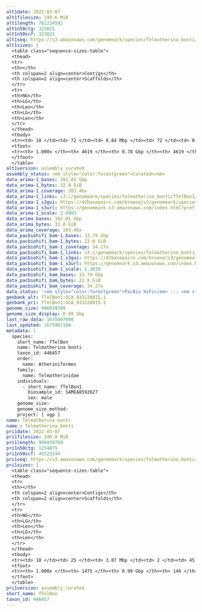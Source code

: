 ```yaml
---
alt1date: 2022-03-07
alt1filesize: 199.6 MiB
alt1length: 781234592
alt1n50ctg: 323021
alt1n50scf: 323021
alt1seq: https://s3.amazonaws.com/genomeark/species/Telmatherina_bonti/fTelBon1/assembly_curated/fTelBon1.alt.cur.20220307.fasta.gz
alt1sizes: |
  <table class="sequence-sizes-table">
  <thead>
  <tr>
  <th></th>
  <th colspan=2 align=center>Contigs</th>
  <th colspan=2 align=center>Scaffolds</th>
  </tr>
  <tr>
  <th>NG</th>
  <th>LG</th>
  <th>Len</th>
  <th>LG</th>
  <th>Len</th>
  </tr>
  </thead>
  <tbody>
  <tr><td> 10 </td><td> 72 </td><td> 0.84 Mbp </td><td> 72 </td><td> 0.84 Mbp </td></tr>  <tr><td> 20 </td><td> 182 </td><td> 0.62 Mbp </td><td> 182 </td><td> 0.62 Mbp </td></tr>  <tr><td> 30 </td><td> 324 </td><td> 497.59 Kbp </td><td> 324 </td><td> 497.59 Kbp </td></tr>  <tr><td> 40 </td><td> 500 </td><td> 399.94 Kbp </td><td> 500 </td><td> 399.94 Kbp </td></tr>  <tr style="background-color:#cccccc;"><td> 50 </td><td> 718 </td><td> 323.02 Kbp </td><td> 718 </td><td> 323.02 Kbp </td></tr>  <tr><td> 60 </td><td> 990 </td><td> 257.96 Kbp </td><td> 990 </td><td> 257.96 Kbp </td></tr>  <tr><td> 70 </td><td> 1336 </td><td> 198.56 Kbp </td><td> 1336 </td><td> 198.56 Kbp </td></tr>  <tr><td> 80 </td><td> 1801 </td><td> 141.47 Kbp </td><td> 1801 </td><td> 141.47 Kbp </td></tr>  <tr><td> 90 </td><td> 2530 </td><td> 78.05 Kbp </td><td> 2530 </td><td> 78.05 Kbp </td></tr>  <tr><td> 100 </td><td> 4618 </td><td> 3.15 Kbp </td><td> 4618 </td><td> 3.15 Kbp </td></tr>  </tbody>
  <tfoot>
  <tr><th> 1.000x </th><th> 4619 </th><th> 0.78 Gbp </th><th> 4619 </th><th> 0.78 Gbp </th></tr>
  </tfoot>
  </table>
alt1version: assembly_curated
assembly_status: <em style="color:forestgreen">Curated</em>
data_arima-1_bases: 102.01 Gbp
data_arima-1_bytes: 32.8 GiB
data_arima-1_coverage: 103.46x
data_arima-1_links: s3://genomeark/species/Telmatherina_bonti/fTelBon1/genomic_data/arima/<br>
data_arima-1_s3gui: https://42basepairs.com/browse/s3/genomeark/species/Telmatherina_bonti/fTelBon1/genomic_data/arima/
data_arima-1_s3url: https://genomeark.s3.amazonaws.com/index.html?prefix=species/Telmatherina_bonti/fTelBon1/genomic_data/arima/
data_arima-1_scale: 2.8983
data_arima_bases: 102.01 Gbp
data_arima_bytes: 32.8 GiB
data_arima_coverage: 103.46x
data_pacbiohifi_bam-1_bases: 33.79 Gbp
data_pacbiohifi_bam-1_bytes: 22.8 GiB
data_pacbiohifi_bam-1_coverage: 34.27x
data_pacbiohifi_bam-1_links: s3://genomeark/species/Telmatherina_bonti/fTelBon1/genomic_data/pacbio_hifi/<br>
data_pacbiohifi_bam-1_s3gui: https://42basepairs.com/browse/s3/genomeark/species/Telmatherina_bonti/fTelBon1/genomic_data/pacbio_hifi/
data_pacbiohifi_bam-1_s3url: https://genomeark.s3.amazonaws.com/index.html?prefix=species/Telmatherina_bonti/fTelBon1/genomic_data/pacbio_hifi/
data_pacbiohifi_bam-1_scale: 1.3830
data_pacbiohifi_bam_bases: 33.79 Gbp
data_pacbiohifi_bam_bytes: 22.8 GiB
data_pacbiohifi_bam_coverage: 34.27x
data_status: '<em style="color:forestgreen">PacBio HiFi</em> ::: <em style="color:forestgreen">Arima</em>'
genbank_alt: fTelBon1:GCA_933228925.1
genbank_pri: fTelBon1:GCA_933228915.1
genome_size: 986039709
genome_size_display: 0.99 Gbp
last_raw_data: 1675907098
last_updated: 1675907100
metadata: |
  species:
    short_name: fTelBon
    name: Telmatherina bonti
    taxon_id: 446457
    order:
      name: Atheriniformes
    family:
      name: Telmatherinidae
    individuals:
      - short_name: fTelBon1
        biosample_id: SAMEA8592627
        sex: male
    genome_size:
    genome_size_method:
    project: [ vgp ]
name: Telmatherina bonti
name_: Telmatherina_bonti
pri1date: 2022-03-07
pri1filesize: 248.0 MiB
pri1length: 986039709
pri1n50ctg: 1254875
pri1n50scf: 41523244
pri1seq: https://s3.amazonaws.com/genomeark/species/Telmatherina_bonti/fTelBon1/assembly_curated/fTelBon1.pri.cur.20220307.fasta.gz
pri1sizes: |
  <table class="sequence-sizes-table">
  <thead>
  <tr>
  <th></th>
  <th colspan=2 align=center>Contigs</th>
  <th colspan=2 align=center>Scaffolds</th>
  </tr>
  <tr>
  <th>NG</th>
  <th>LG</th>
  <th>Len</th>
  <th>LG</th>
  <th>Len</th>
  </tr>
  </thead>
  <tbody>
  <tr><td> 10 </td><td> 25 </td><td> 3.07 Mbp </td><td> 2 </td><td> 45.68 Mbp </td></tr>  <tr><td> 20 </td><td> 64 </td><td> 2.21 Mbp </td><td> 4 </td><td> 43.20 Mbp </td></tr>  <tr><td> 30 </td><td> 114 </td><td> 1.77 Mbp </td><td> 6 </td><td> 42.78 Mbp </td></tr>  <tr><td> 40 </td><td> 174 </td><td> 1.51 Mbp </td><td> 8 </td><td> 42.36 Mbp </td></tr>  <tr style="background-color:#cccccc;"><td> 50 </td><td> 245 </td><td style="background-color:#88ff88;"> 1.25 Mbp </td><td> 11 </td><td style="background-color:#88ff88;"> 41.52 Mbp </td></tr>  <tr><td> 60 </td><td> 333 </td><td> 1.03 Mbp </td><td> 13 </td><td> 41.02 Mbp </td></tr>  <tr><td> 70 </td><td> 442 </td><td> 0.80 Mbp </td><td> 16 </td><td> 40.41 Mbp </td></tr>  <tr><td> 80 </td><td> 585 </td><td> 0.58 Mbp </td><td> 18 </td><td> 39.80 Mbp </td></tr>  <tr><td> 90 </td><td> 794 </td><td> 359.76 Kbp </td><td> 21 </td><td> 35.39 Mbp </td></tr>  <tr><td> 100 </td><td> 1474 </td><td> 1.00 Kbp </td><td> 145 </td><td> 1.00 Kbp </td></tr>  </tbody>
  <tfoot>
  <tr><th> 1.000x </th><th> 1475 </th><th> 0.99 Gbp </th><th> 146 </th><th> 0.99 Gbp </th></tr>
  </tfoot>
  </table>
pri1version: assembly_curated
short_name: fTelBon
taxon_id: 446457
---
```

